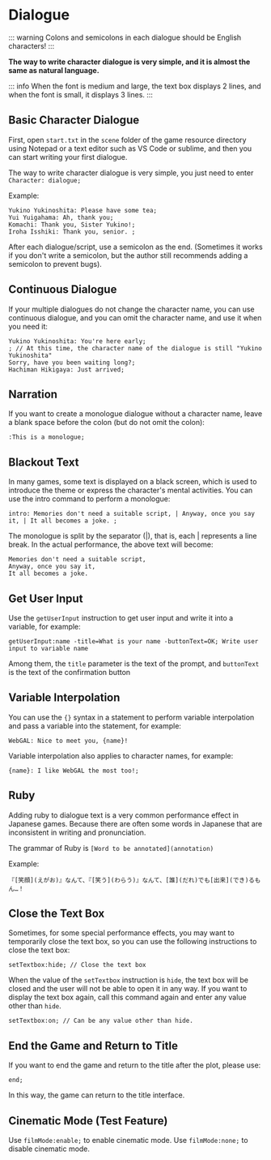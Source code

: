 # Dialogue

::: warning
Colons and semicolons in each dialogue should be English characters!
:::

**The way to write character dialogue is very simple, and it is almost the same as natural language.**

::: info
When the font is medium and large, the text box displays 2 lines, and when the font is small, it displays 3 lines.
:::

## Basic Character Dialogue

First, open `start.txt` in the `scene` folder of the game resource directory using Notepad or a text editor such as VS Code or sublime, and then you can start writing your first dialogue.

The way to write character dialogue is very simple, you just need to enter `Character: dialogue;`

Example:

``` ws
Yukino Yukinoshita: Please have some tea;
Yui Yuigahama: Ah, thank you;
Komachi: Thank you, Sister Yukino!;
Iroha Isshiki: Thank you, senior. ;
```

After each dialogue/script, use a semicolon as the end. (Sometimes it works if you don't write a semicolon, but the author still recommends adding a semicolon to prevent bugs).

## Continuous Dialogue

If your multiple dialogues do not change the character name, you can use continuous dialogue, and you can omit the character name, and use it when you need it:

``` ws
Yukino Yukinoshita: You're here early;
; // At this time, the character name of the dialogue is still "Yukino Yukinoshita"
Sorry, have you been waiting long?;
Hachiman Hikigaya: Just arrived;
```

## Narration

If you want to create a monologue dialogue without a character name, leave a blank space before the colon (but do not omit the colon):

``` ws
:This is a monologue;
```

## Blackout Text

In many games, some text is displayed on a black screen, which is used to introduce the theme or express the character's mental activities. You can use the intro command to perform a monologue:

``` ws
intro: Memories don't need a suitable script, | Anyway, once you say it, | It all becomes a joke. ;
```

The monologue is split by the separator (|), that is, each | represents a line break. In the actual performance, the above text will become:

``` ws
Memories don't need a suitable script,
Anyway, once you say it,
It all becomes a joke.
```

## Get User Input

Use the `getUserInput` instruction to get user input and write it into a variable, for example:

```
getUserInput:name -title=What is your name -buttonText=OK; Write user input to variable name
```

Among them, the `title` parameter is the text of the prompt, and `buttonText` is the text of the confirmation button

## Variable Interpolation

You can use the `{}` syntax in a statement to perform variable interpolation and pass a variable into the statement, for example:

```
WebGAL: Nice to meet you, {name}!
```

Variable interpolation also applies to character names, for example:

```
{name}: I like WebGAL the most too!;
```

## Ruby

Adding ruby to dialogue text is a very common performance effect in Japanese games. Because there are often some words in Japanese that are inconsistent in writing and pronunciation.

The grammar of Ruby is `[Word to be annotated](annotation)`

Example:

```
『[笑顔](えがお)』なんて、『[笑う](わらう)』なんて、[誰](だれ)でも[出来](でき)るもん…！
```

## Close the Text Box

Sometimes, for some special performance effects, you may want to temporarily close the text box, so you can use the following instructions to close the text box:

``` ws
setTextbox:hide; // Close the text box
```

When the value of the `setTextbox` instruction is `hide`, the text box will be closed and the user will not be able to open it in any way. If you want to display the text box again, call this command again and enter any value other than `hide`.

``` ws
setTextbox:on; // Can be any value other than hide.
```

## End the Game and Return to Title

If you want to end the game and return to the title after the plot, please use:

``` ws
end;
```

In this way, the game can return to the title interface.

## Cinematic Mode (Test Feature)

Use `filmMode:enable;` to enable cinematic mode.
Use `filmMode:none;` to disable cinematic mode.